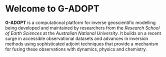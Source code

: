 # Welcome to G-ADOPT

**G-ADOPT** is a computational platform for inverse geoscientific
modelling being developed and maintained by researchers from the
*Research School of Earth Sciences* at the *Australian National
University*. It builds on a recent surge in accessible observational
datasets and advances in inversion methods using sophisticated adjoint
techniques that provide a mechanism for fusing these observations with
dynamics, physics and chemistry.
